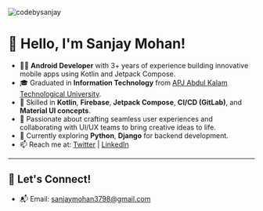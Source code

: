 <p align="left"> <img src="https://avatars.githubusercontent.com/u/62655533?v=4" alt="codebysanjay" /> </p>

# 👋 Hello, I'm Sanjay Mohan!

- 🧑‍💻 **Android Developer** with 3+ years of experience building innovative mobile apps using Kotlin and Jetpack Compose.  
- 🎓 Graduated in **Information Technology** from [APJ Abdul Kalam Technological University](https://ktu.edu.in/home.htm).  
- 🚀 Skilled in **Kotlin**, **Firebase**, **Jetpack Compose**, **CI/CD (GitLab)**, and **Material UI concepts**.  
- 🌟 Passionate about crafting seamless user experiences and collaborating with UI/UX teams to bring creative ideas to life.  
- 🌱 Currently exploring **Python**, **Django** for backend development.  
- 📫 Reach me at: [Twitter](https://twitter.com/codebysanjay) | [LinkedIn](https://linkedin.com/in/sanjay-mohan-gecb)  

---




## 🤝 Let's Connect!
- 📬 Email: sanjaymohan3798@gmail.com
